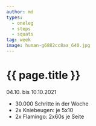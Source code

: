 ```yaml
---
author: md
types:
  - oneleg
  - steps
  - squats
tag: week
image: human-g6882cc8aa_640.jpg
---
```

# {{ page.title }}
04.10. bis 10.10.2021

- 30.000 Schritte in der Woche
- 2x Kniebeugen: je 5x10
- 2x Flamingo: 2x60s je Seite
